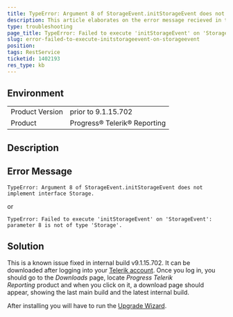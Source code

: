 ```yaml
---
title: TypeError: Argument 8 of StorageEvent.initStorageEvent does not implement interface Storage
description: This article elaborates on the error message recieved in the browser console prior to version 9.1.15.702
type: troubleshooting
page_title: TypeError: Failed to execute 'initStorageEvent' on 'StorageEvent': parameter 8 is not of type 'Storage'
slug: error-failed-to-execute-initstorageevent-on-storageevent
position: 
tags: RestService
ticketid: 1402193
res_type: kb
---
```


## Environment
<table>
	<tr>
		<td>Product Version</td>
		<td>prior to 9.1.15.702</td>
	</tr>
	<tr>
		<td>Product</td>
		<td>Progress® Telerik® Reporting</td>
	</tr>
</table>


## Description


## Error Message
```
TypeError: Argument 8 of StorageEvent.initStorageEvent does not implement interface Storage.
```

or 

```
TypeError: Failed to execute 'initStorageEvent' on 'StorageEvent': parameter 8 is not of type 'Storage'.
```

## Solution
This is a known issue fixed in internal build v9.1.15.702. It can be downloaded after logging into your [Telerik account](https://www.telerik.com/account). Once you log in, you should go to the *Downloads* page, locate *Progress Telerik Reporting* product and when you click on it, a download page should appear, showing the last main build and the latest internal build. 

After installing you will have to run the [Upgrade Wizard](https://docs.telerik.com/reporting/ui-upgrade-wizard).

